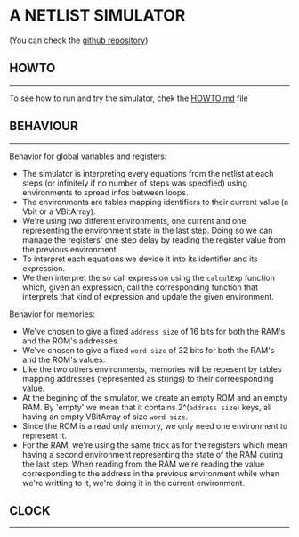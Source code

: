 # A NETLIST SIMULATOR

(You can check the [github repository](https://github.com/MrBigoudi/ProjetSysNumENS.git))


## HOWTO

---

To see how to run and try the simulator, chek the [HOWTO.md](HOWTO.md) file


## BEHAVIOUR


---

Behavior for global variables and registers:

<ul>

<li>The simulator is interpreting every equations from the netlist at each steps (or infinitely if no number of steps was specified) using environments to spread infos between loops.</li>


<li>The environments are tables mapping identifiers to their current value (a Vbit or a VBitArray).</li>

<li>We're using two different environments, one current and one representing the environment state in the last step. Doing so we can manage the registers' one step delay by reading the register value from the previous environment.</li>

<li>To interpret each equations we devide it into its identifier and its expression.</li>

<li>We then interpret the so call expression using the <code>calculExp</code> function which, given an expression, call the corresponding function that interprets that kind of expression and update the given environment.

</ul>

Behavior for memories:

<ul>

<li>We've chosen to give a fixed <code>address size</code> of 16 bits for both the RAM's and the ROM's addresses.</li>
<li>We've chosen to give a fixed <code>word size</code> of 32 bits for both the RAM's and the ROM's values.</li>

<li>Like the two others environments, memories will be repesent by tables mapping addresses (represented as strings) to their correesponding value.</li>

<li>At the begining of the simulator, we create an empty ROM and an empty RAM. By 'empty' we mean that it contains 2^(<code>address size</code>) keys, all having an empty VBitArray of size <code>word size</code>.</li>

<li>Since the ROM is a read only memory, we only need one environment to represent it.</li>
<li>For the RAM, we're using the same trick as for the registers which mean having a second environment representing the state of the RAM during the last step. When reading from the RAM we're reading the value corresponding to the address in the previous environment while when we're writting to it, we're doing it in the  current environment.</li>

</ul>


## CLOCK


---
<!-- TODO -->
